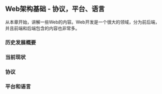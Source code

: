 ## Web架构基础 - 协议，平台、语言

从本章开始，讲解一些Web的内容。Web开发是一个很大的领域，分为前后端，并且前端和后端包含的内容也非常多。

### 历史发展概要





### 当前现状



### 协议



### 平台和语言

